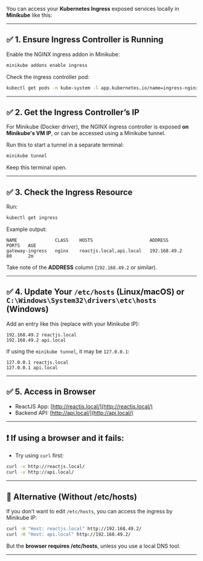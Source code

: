 You can access your **Kubernetes Ingress** exposed services locally in **Minikube** like this:

---

## ✅ **1. Ensure Ingress Controller is Running**

Enable the NGINX ingress addon in Minikube:

```bash
minikube addons enable ingress
```

Check the ingress controller pod:

```bash
kubectl get pods -n kube-system -l app.kubernetes.io/name=ingress-nginx
```

---

## ✅ **2. Get the Ingress Controller’s IP**

For Minikube (Docker driver), the NGINX ingress controller is exposed **on Minikube's VM IP**, or can be accessed using a Minikube tunnel.

Run this to start a tunnel in a separate terminal:

```bash
minikube tunnel
```

Keep this terminal open.

---

## ✅ **3. Check the Ingress Resource**

Run:

```bash
kubectl get ingress
```

Example output:

```
NAME              CLASS    HOSTS                     ADDRESS         PORTS   AGE
gateway-ingress   nginx    reactjs.local,api.local   192.168.49.2    80      2m
```

Take note of the **ADDRESS** column (`192.168.49.2` or similar).

---

## ✅ **4. Update Your `/etc/hosts` (Linux/macOS) or `C:\Windows\System32\drivers\etc\hosts` (Windows)**

Add an entry like this (replace with your Minikube IP):

```
192.168.49.2 reactjs.local
192.168.49.2 api.local
```

If using the `minikube tunnel`, it may be `127.0.0.1`:

```
127.0.0.1 reactjs.local
127.0.0.1 api.local
```

---

## ✅ **5. Access in Browser**

* ReactJS App: [http://reactjs.local/](http://reactjs.local/)
* Backend API: [http://api.local/](http://api.local/)

---

## ❗ If using a browser and it fails:

* Try using `curl` first:

```bash
curl -v http://reactjs.local/
curl -v http://api.local/
```

---

## 🔧 **Alternative (Without /etc/hosts)**

If you don’t want to edit `/etc/hosts`, you can access the ingress by Minikube IP:

```bash
curl -H "Host: reactjs.local" http://192.168.49.2/
curl -H "Host: api.local" http://192.168.49.2/
```

But the **browser requires /etc/hosts**, unless you use a local DNS tool.

---
